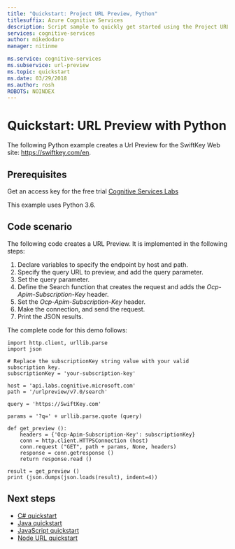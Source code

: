 ```yaml
---
title: "Quickstart: Project URL Preview, Python"
titlesuffix: Azure Cognitive Services
description: Script sample to quickly get started using the Project URL Previewwith Python.
services: cognitive-services
author: mikedodaro
manager: nitinme

ms.service: cognitive-services
ms.subservice: url-preview
ms.topic: quickstart
ms.date: 03/29/2018
ms.author: rosh
ROBOTS: NOINDEX
---
```

# Quickstart: URL Preview with Python

The following Python example creates a Url Preview for the SwiftKey Web site: https://swiftkey.com/en.

## Prerequisites

Get an access key for the free trial [Cognitive Services Labs](https://msr-apis.portal.azure-api.net)

This example uses Python 3.6.

## Code scenario 

The following code creates a URL Preview.
It is implemented in the following steps:
1. Declare variables to specify the endpoint by host and path.
2. Specify the query URL to preview, and add the query parameter.  
3. Set the query parameter.
4. Define the Search function that creates the request and adds the *Ocp-Apim-Subscription-Key* header.
5. Set the *Ocp-Apim-Subscription-Key* header. 
6. Make the connection, and send the request.
7. Print the JSON results.

The complete code for this demo follows:

```
import http.client, urllib.parse
import json

# Replace the subscriptionKey string value with your valid subscription key.
subscriptionKey = 'your-subscription-key'

host = 'api.labs.cognitive.microsoft.com'
path = '/urlpreview/v7.0/search'

query = 'https://SwiftKey.com'

params = '?q=' + urllib.parse.quote (query)

def get_preview ():
    headers = {'Ocp-Apim-Subscription-Key': subscriptionKey}
    conn = http.client.HTTPSConnection (host)
    conn.request ("GET", path + params, None, headers)
    response = conn.getresponse ()
    return response.read ()

result = get_preview ()
print (json.dumps(json.loads(result), indent=4))
```
## Next steps
- [C# quickstart](csharp.md)
- [Java quickstart](java-quickstart.md)
- [JavaScript quickstart](javascript.md)
- [Node URL quickstart](node-quickstart.md)

